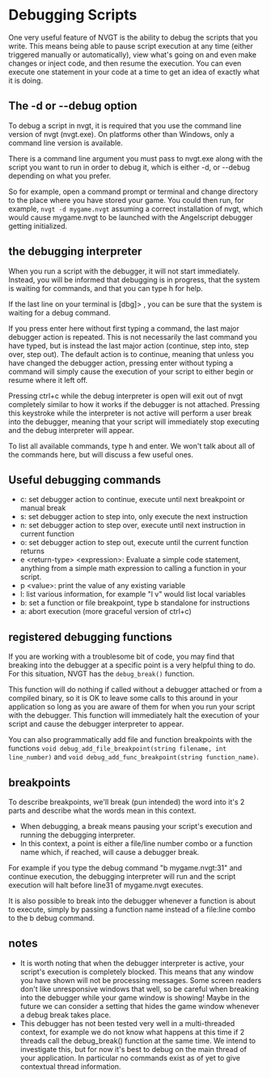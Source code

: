 # Debugging Scripts
One very useful feature of NVGT is the ability to debug the scripts that you write. This means being able to pause script execution at any time (either triggered manually or automatically), view what's going on and even make changes or inject code, and then resume the execution. You can even execute one statement in your code at a time to get an idea of exactly what it is doing.

## The -d or --debug option
To debug a script in nvgt, it is required that you use the command line version of nvgt (nvgt.exe). On platforms other than Windows, only a command line version is available.

There is a command line argument you must pass to nvgt.exe along with the script you want to run in order to debug it, which is either -d, or --debug depending on what you prefer.

So for example, open a command prompt or terminal and change directory to the place where you have stored your game. You could then run, for example, `nvgt -d mygame.nvgt` assuming a correct installation of nvgt, which would cause mygame.nvgt to be launched with the Angelscript debugger getting initialized.

## the debugging interpreter
When you run a script with the debugger, it will not start immediately. Instead, you will be informed that debugging is in progress, that the system is waiting for commands, and that you can type h for help.

If the last line on your terminal is \[dbg\]\> , you can be sure that the system is waiting for a debug command.

If you press enter here without first typing a command, the last major debugger action is repeated. This is not necessarily the last command you have typed, but is instead the last major action (continue, step into, step over, step out). The default action is to continue, meaning that unless you have changed the debugger  action, pressing enter without typing a command will simply cause the execution of your script to either begin or resume where it left off.

Pressing ctrl+c while the debug interpreter is open will exit out of nvgt completely similar to how it works if the debugger is not attached. Pressing this keystroke while the interpreter is not active will perform a user break into the debugger, meaning that your script will immediately stop executing and the debug interpreter will appear.

To list all available commands, type h and enter. We won't talk about all of the commands here, but will discuss a few useful ones.

## Useful debugging commands
* c: set debugger action to continue, execute until next breakpoint or manual break
* s: set debugger action to step into, only execute the next instruction
* n: set debugger action to step over, execute until next instruction in current function
* o: set debugger action to step out, execute until the current function returns
* e \<return-type\> \<expression\>: Evaluate a simple code statement, anything from a simple math expression to calling a function in your script.
* p \<value\>: print the value of any existing variable
* l: list various information, for example "l v" would list local variables
* b: set a function or file breakpoint, type b standalone for instructions
* a: abort execution (more graceful version of ctrl+c)

## registered debugging functions
If you are working with a troublesome bit of code, you may find that breaking into the debugger at a specific point is a very helpful thing to do. For this situation, NVGT has the `debug_break()` function.

This function will do nothing if called without a debugger attached or from a compiled binary, so it is OK to leave some calls to this around in your application so long as you are aware of them for when you run your script with the debugger. This function will immediately halt the execution of your script and cause the debugger interpreter to appear.

You can also programmatically add file and function breakpoints with the functions `void debug_add_file_breakpoint(string filename, int line_number)` and `void debug_add_func_breakpoint(string function_name)`.

## breakpoints
To describe breakpoints, we'll break (pun intended) the word into it's 2 parts and describe what the words mean in this context.
* When debugging, a break means pausing your script's execution and running the debugging interpreter.
* In this context, a point is either a file/line number combo or a function name which, if reached, will cause a debugger break.

For example if you type the debug command "b mygame.nvgt:31" and continue execution, the debugging interpreter will run and the script execution will halt before line31 of mygame.nvgt executes.

It is also possible to break into the debugger whenever a function is about to execute, simply by passing a function name instead of a file:line combo to the b debug command.

## notes
* It is worth noting that when the debugger interpreter is active, your script's execution is completely blocked. This means that any window you have shown will not be processing messages. Some screen readers don't like unresponsive windows that well, so be careful when breaking into the debugger while your game window is showing! Maybe in the future we can consider a setting that hides the game window whenever a debug break takes place.
* This debugger has not been tested very well in a multi-threaded context, for example we do not know what happens at this time if 2 threads call the debug_break() function at the same time. We intend to investigate this, but for now it's best to debug on the main thread of your application. In particular no commands exist as of yet to give contextual thread information.
